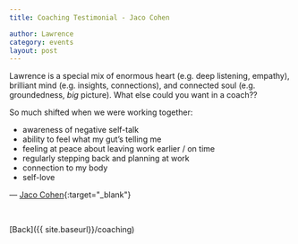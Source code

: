 ```yaml
---
title: Coaching Testimonial - Jaco Cohen

author: Lawrence
category: events
layout: post
---
```


Lawrence is a special mix of enormous heart (e.g. deep listening, empathy), brilliant mind (e.g. insights, connections), and connected soul (e.g. groundedness, *big* picture). What else could you want in a coach??

So much shifted when we were working together:

* awareness of negative self-talk
* ability to feel what my gut’s telling me
* feeling at peace about leaving work earlier / on time
* regularly stepping back and planning at work
* connection to my body
* self-love

— [Jaco Cohen](https://www.linkedin.com/in/jaco-cohen){:target="_blank"}

<br>

[Back]({{ site.baseurl}}/coaching)
